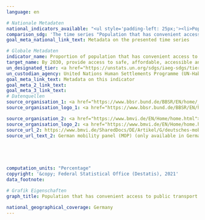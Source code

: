 ```yaml
---
language: en    

# Nationale Metadaten    
national_indicators_available: "<ul style='padding-left: 25px;'><li>Population that has convenient access to public transport (within 500 meters)</li> <li> Population that has convenient access to public transport (within 10 minutes walking distance)</li></ul>"    
comparison_sdg: 'The time series "Population that has convenient access to public transport (within 500 meters)" is compliant with the global metadata. The time series "Population that has convenient access to public transport (within 10 minutes walking distance)" provides additional information.'    
goal_meta_national_link_text: Metadata on the presented time series    

# Globale Metadaten    
indicator_name: Proportion of population that has convenient access to public transport, by sex, age and persons with disabilities    
target_name: By 2030, provide access to safe, affordable, accessible and sustainable transport systems for all, improving road safety, notably by expanding public transport, with special attention to the needs of those in vulnerable situations, women, children, persons with disabilities and older persons    
un_designated_tier: <a href="https://unstats.un.org/sdgs/iaeg-sdgs/tier-classification/" title="Click here for more information on the UN tier classification."  target="_blank">Tier II</a>    
un_custodian_agency: United Nations Human Settlements Programme (UN-Habitat)    
goal_meta_link_text: Metadata on this indicator    
goal_meta_2_link_text:     
goal_meta_3_link_text:         
# Datenquellen
source_organisation_1: <a href="https://www.bbsr.bund.de/BBSR/EN/home/_node.html"> Federal Office for Research on Building, Urban Affairs and Spatial Development </a>
source_organisation_logo_1: <a href="https://www.bbsr.bund.de/BBSR/EN/home/_node.html"><img src="https://g205sdgs.github.io/sdg-indicators/public/OrgImgEn/bbsr.png" alt="Logo bbsr" style="height:60px; width:148px"/></a>

source_organisation_2: <a href="https://www.bmvi.de/EN/Home/home.html"> Federal Ministry of Transport and Digital Infrastructure </a>
source_organisation_logo_2: <a href="https://www.bmvi.de/EN/Home/home.html"><img src="https://g205sdgs.github.io/sdg-indicators/public/OrgImgEn/bmvi.png" alt="Logo bmvi" style="height:60px; width:148px"/></a>
source_url_2: https://www.bmvi.de/SharedDocs/DE/Artikel/G/deutsches-mobilitaetspanel.html
source_url_text_2: German mobility panel (MOP) (only available in German)




    
computation_units: "Percentage"    
copyright: '&copy; Federal Statistical Office (Destatis), 2021'    
data_footnote:     

# Grafik Eigenschaften    
graph_title: Population that has convenient access to public transport    

national_geographical_coverage: Germany    
---
```


<span></span>